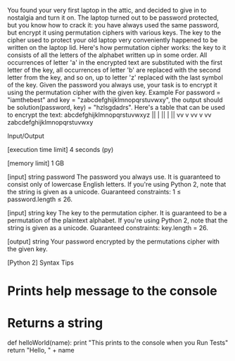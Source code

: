You found your very first laptop in the attic, and decided to give in to nostalgia and turn it on. The laptop turned out to be password protected, but you know how to crack it: you have always used the same password, but encrypt it using permutation ciphers with various keys. The key to the cipher used to protect your old laptop very conveniently happened to be written on the laptop lid.
Here's how permutation cipher works: the key to it consists of all the letters of the alphabet written up in some order. All occurrences of letter 'a' in the encrypted text are substituted with the first letter of the key, all occurrences of letter 'b' are replaced with the second letter from the key, and so on, up to letter 'z' replaced with the last symbol of the key.
Given the password you always use, your task is to encrypt it using the permutation cipher with the given key.
Example
For password = "iamthebest" and
key = "zabcdefghijklmnopqrstuvwxy", the output should be
solution(password, key) = "hzlsgdadrs".
Here's a table that can be used to encrypt the text:
abcdefghijklmnopqrstuvwxyz
||  |  ||   |     || 
vv  v  vv   v     vv
zabcdefghijklmnopqrstuvwxy

Input/Output


[execution time limit] 4 seconds (py)


[memory limit] 1 GB


[input] string password
The password you always use. It is guaranteed to consist only of lowercase English letters.
If you're using Python 2, note that the string is given as a unicode.
Guaranteed constraints:
1 ≤ password.length ≤ 26.


[input] string key
The key to the permutation cipher. It is guaranteed to be a permutation of the plaintext alphabet.
If you're using Python 2, note that the string is given as a unicode.
Guaranteed constraints:
key.length = 26.


[output] string
Your password encrypted by the permutations cipher with the given key.


[Python 2] Syntax Tips
# Prints help message to the console
# Returns a string
def helloWorld(name):
    print "This prints to the console when you Run Tests"
    return "Hello, " + name


